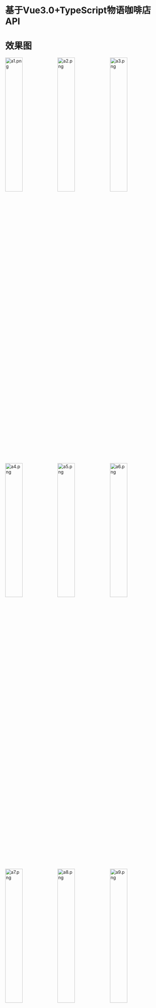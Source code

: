 # 基于Vue3.0+TypeScript物语咖啡店API
# 效果图
<img src="https://t.tutu.to/img/97SAK" alt="a1.png" style="width:33%" /><img src="https://t.tutu.to/img/97V4j" alt="a2.png" style="width:33%" /><img src="https://t.tutu.to/img/97sCA" alt="a3.png" style="width:33%" />
<img src="https://t.tutu.to/img/97AJP" alt="a4.png" style="width:33%" /><img src="https://t.tutu.to/img/97Ez4" alt="a5.png" style="width:33%" /><img src="https://t.tutu.to/img/97W0S" alt="a6.png" style="width:33%" />
<img src="https://t.tutu.to/img/97X5h" alt="a7.png" style="width:33%" /><img src="https://t.tutu.to/img/97ZGQ" alt="a8.png" style="width:33%" /><img src="https://t.tutu.to/img/97Tv6" alt="a9.png" style="width:33%" />
<img src="https://t.tutu.to/img/97gKq" alt="a10.png" style="width:33%" /><img src="https://t.tutu.to/img/971Ar" alt="a11.png" style="width:33%" /><img src="https://t.tutu.to/img/97rb5" alt="a12.png" style="width:33%" />
<img src="https://t.tutu.to/img/97zIB" alt="a13.png" style="width:33%" /><img src="https://t.tutu.to/img/973JG" alt="a14.png" style="width:33%" /><img src="https://t.tutu.to/img/97Q3n" alt="a15.png" style="width:33%" />
<img src="https://t.tutu.to/img/97iqd" alt="a16.png" style="width:33%" /><img src="https://t.tutu.to/img/97t5H" alt="a17.png" style="width:33%" /><img src="https://t.tutu.to/img/974T7" alt="a18.png" style="width:33%" />
<img src="https://t.tutu.to/img/97wvw" alt="a19.png" style="width:33%" /><img src="https://t.tutu.to/img/97YKo" alt="a20.png" style="width:33%" /><img src="https://t.tutu.to/img/97jEI" alt="a21.png" style="width:33%" />
<img src="https://t.tutu.to/img/97xbi" alt="a22.png" style="width:33%" /><img src="https://t.tutu.to/img/9DvIJ" alt="a23.png" style="width:33%" /><img src="https://t.tutu.to/img/9DmOR" alt="a24.png" style="width:33%" />
<img src="https://t.tutu.to/img/9D83z" alt="a25.png" style="width:33%" /><img src="https://t.tutu.to/img/9DUqe" alt="a26.png" style="width:33%" /><img src="https://t.tutu.to/img/9DkLk" alt="a27png" style="width:33%" />
<img src="https://t.tutu.to/img/9D0Tg" alt="a28.png" style="width:33%" /><img src="https://t.tutu.to/img/9D9mM" alt="a29.png" style="width:33%" /><img src="https://t.tutu.to/img/9DRfm" alt="a30.png" style="width:33%" />
<img src="https://t.tutu.to/img/9DaEX" alt="a31.png" style="width:33%" /><img src="https://t.tutu.to/img/9DhwK" alt="a32.png" style="width:33%" /><img src="https://t.tutu.to/img/9DIIj" alt="a33.png" style="width:33%" />
